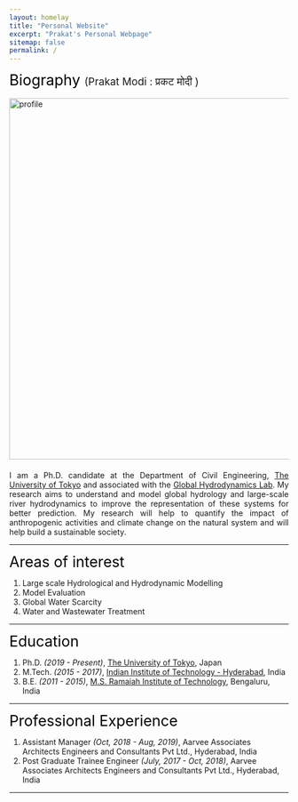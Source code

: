 ```yaml
---
layout: homelay
title: "Personal Website"
excerpt: "Prakat's Personal Webpage"
sitemap: false
permalink: /
---
```


<span style="font-size: 20pt; color:black"> Biography </span>
<span style="font-size: 14pt"> (Prakat Modi : प्रकट मोदी )</span><br>  
<img src="{{ site.url }}{{ site.baseurl }}/images/prakat.jpg" alt="profile" style="width: 650px; float: left; margin-left: 00px; margin-right: 20px; margin-bottom: 20px" /> <br>

<p style="text-align: justify">I am a Ph.D. candidate at the Department of Civil Engineering, <a href="https://www.u-tokyo.ac.jp/en/">The University of Tokyo</a> and associated with the <a href="https://global-hydrodynamics.github.io/">Global Hydrodynamics Lab</a>. My research aims to understand and model global hydrology and large-scale river hydrodynamics to improve the representation of these systems for better prediction. My research will help to quantify the impact of anthropogenic activities and climate change on the natural system and will help build a sustainable society.<br /></p>

---

<span style="font-size: 20pt; color:black"> Areas of interest </span>
1. Large scale Hydrological and Hydrodynamic Modelling <br>
2. Model Evaluation
3. Global Water Scarcity 
4. Water and Wastewater Treatment 

---

<span style="font-size: 20pt; color:Black"> Education </span>
1. Ph.D. *(2019 - Present)*, [The University of Tokyo](https://www.u-tokyo.ac.jp/en/), Japan
2. M.Tech. *(2015 - 2017)*, [Indian Institute of Technology - Hyderabad](https://iith.ac.in/), India
3. B.E. *(2011 - 2015)*, [M.S. Ramaiah Institute of Technology](http://msrit.edu/), Bengaluru, India

---

<span style="font-size: 20pt; color:Black"> Professional Experience </span>
1. Assistant Manager *(Oct, 2018 - Aug, 2019)*, Aarvee Associates Architects Engineers and Consultants Pvt Ltd., Hyderabad, India
2. Post Graduate Trainee Engineer *(July, 2017 - Oct, 2018)*, Aarvee Associates Architects Engineers and Consultants Pvt Ltd., Hyderabad, India


---
